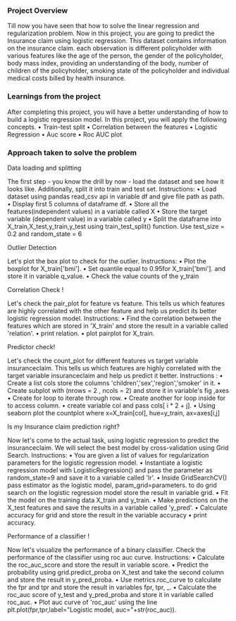 ### Project Overview

 Till now you have seen that how to solve the linear regression and regularization problem. Now in this project, you are going to predict the Insurance claim using logistic regression. This dataset contains information on the insurance claim. each observation is different policyholder with various features like the age of the person, the gender of the policyholder, body mass index, providing an understanding of the body, number of children of the policyholder, smoking state of the policyholder and individual medical costs billed by health insurance.


### Learnings from the project

 After completing this project, you will have a better understanding of how to build a logistic regression model. In this project, you will apply the following concepts.
•	Train-test split
•	Correlation between the features 
•	Logistic Regression
•	Auc score
•	Roc AUC plot



### Approach taken to solve the problem

 Data loading and splitting

The first step - you know the drill by now - load the dataset and see how it looks like. Additionally, split it into train and test set. 
Instructions:
•	Load dataset using pandas read_csv api in variable df and give file path as path.
•	Display first 5 columns of dataframe df.
•	Store all the features(independent values) in a variable called X
•	Store the target variable (dependent value) in a variable called y
•	Split the dataframe into X_train,X_test,y_train,y_test using train_test_split() function. Use test_size = 0.2 and random_state = 6


Outlier Detection

Let's plot the box plot to check for the outlier. 
Instructions:
•	Plot the boxplot for X_train['bmi'].
•	Set quantile equal to 0.95for X_train['bmi']. and store it in variable q_value.
•	Check the value counts of the y_train


Correlation Check !

Let's check the pair_plot for feature vs feature. This tells us which features are highly correlated with the other feature and help us predict its better logistic regression model. 
Instructions:
•	Find the correlation between the features which are stored in 'X_train' and store the result in a variable called 'relation'.
•	print relation.
•	plot pairplot for X_train.


Predictor check!

Let's check the count_plot for different features vs target variable insuranceclaim. This tells us which features are highly correlated with the target variable insuranceclaim and help us predict it better. 
Instructions :
•	Create a list cols store the columns 'children','sex','region','smoker' in it.
•	Create subplot with (nrows = 2 , ncols = 2) and store it in variable's fig ,axes
•	Create for loop to iterate through row.
•	Create another for loop inside for to access column.
•	create variable col and pass cols[ i * 2 + j].
•	Using seaborn plot the countplot where x=X_train[col], hue=y_train, ax=axes[i,j]


Is my Insurance claim prediction right?

Now let's come to the actual task, using logistic regression to predict the insuranceclaim. We will select the best model by cross-validation using Grid Search. 
Instructions:
•	You are given a list of values for regularization parameters for the logistic regression model.
•	Instantiate a logistic regression model with LogisticRegression() and pass the parameter as random_state=9 and save it to a variable called 'lr'.
•	Inside GridSearchCV() pass estimator as the logistic model, param_grid=parameters. to do grid search on the logistic regression model store the result in variable grid. 
•	Fit the model on the training data X_train and y_train.
•	Make predictions on the X_test features and save the results in a variable called 'y_pred'.
•	Calculate accuracy for grid and store the result in the variable accuracy
•	print accuracy.


Performance of a classifier !

Now let's visualize the performance of a binary classifier. Check the performance of the classifier using roc auc curve. 
Instructions:
•	Calculate the roc_auc_score and store the result in variable score.
•	Predict the probability using grid.predict_proba on X_test and take the second column and store the result in y_pred_proba.
•	Use metrics.roc_curve to calculate the fpr and tpr and store the result in variables fpr, tpr, _.
•	Calculate the roc_auc score of y_test and y_pred_proba and store it in variable called roc_auc. 
•	Plot auc curve of 'roc_auc' using the line plt.plot(fpr,tpr,label="Logistic model, auc="+str(roc_auc)).



